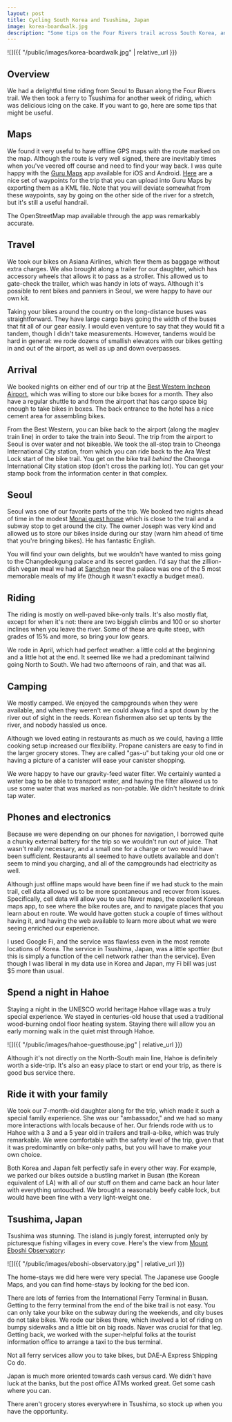 ```yaml
---
layout: post
title: Cycling South Korea and Tsushima, Japan
image: korea-boardwalk.jpg
description: "Some tips on the Four Rivers trail across South Korea, and the island of Tsushima."
---
```


![]({{ "/public/images/korea-boardwalk.jpg" | relative_url }})

## Overview
We had a delightful time riding from Seoul to Busan along the Four Rivers trail.
We then took a ferry to Tsushima for another week of riding, which was delicious icing on the cake.
If you want to go, here are some tips that might be useful.


## Maps
We found it very useful to have offline GPS maps with the route marked on the map.
Although the route is very well signed, there are inevitably times when you've veered off course and need to find your way back.
I was quite happy with the [Guru Maps](https://gurumaps.app/) app available for iOS and Android.
[Here](https://www.google.com/maps/d/u/0/viewer?mid=1c4fmoNXFOXrF_ununh61yaKbOPo&hl=en&ll=37.1885848030395%2C127.43622289213869&z=10) are a nice set of waypoints for the trip that you can upload into Guru Maps by exporting them as a KML file.
Note that you will deviate somewhat from these waypoints, say by going on the other side of the river for a stretch, but it's still a useful handrail.

The OpenStreetMap map available through the app was remarkably accurate.


## Travel
We took our bikes on Asiana Airlines, which flew them as baggage without extra charges.
We also brought along a trailer for our daughter, which has accessory wheels that allows it to pass as a stroller.
This allowed us to gate-check the trailer, which was handy in lots of ways.
Although it's possible to rent bikes and panniers in Seoul, we were happy to have our own kit.

Taking your bikes around the country on the long-distance buses was straightforward.
They have large cargo bays going the width of the buses that fit all of our gear easily.
I would even venture to say that they would fit a tandem, though I didn't take measurements.
However, tandems would be hard in general: we rode dozens of smallish elevators with our bikes getting in and out of the airport, as well as up and down overpasses.


## Arrival
We booked nights on either end of our trip at the [Best Western Incheon Airport](http://www.airporthotel.co.kr/en/), which was willing to store our bike boxes for a month.
They also have a regular shuttle to and from the airport that has cargo space big enough to take bikes in boxes.
The back entrance to the hotel has a nice cement area for assembling bikes.

From the Best Western, you can bike back to the airport (along the maglev train line) in order to take the train into Seoul.
The trip from the airport to Seoul is over water and not bikeable.
We took the all-stop train to Cheonga International City station, from which you can ride back to the Ara West Lock start of the bike trail.
You get on the bike trail _behind_ the Cheonga International City station stop (don't cross the parking lot).
You can get your stamp book from the information center in that complex.


## Seoul
Seoul was one of our favorite parts of the trip.
We booked two nights ahead of time in the modest [Monai guest house](http://monaihouse.com) which is close to the trail and a subway stop to get around the city.
The owner Joseph was very kind and allowed us to store our bikes inside during our stay (warn him ahead of time that you're bringing bikes).
He has fantastic English.

You will find your own delights, but we wouldn't have wanted to miss going to the Changdeokgung palace and its secret garden.
I'd say that the zillion-dish vegan meal we had at [Sanchon](http://lindagoeseast.com/2017/10/17/sanchon-seouls-famous-vegan-temple-food-restaurant/) near the palace was one of the 5 most memorable meals of my life (though it wasn't exactly a budget meal).


## Riding
The riding is mostly on well-paved bike-only trails.
It's also mostly flat, except for when it's not: there are two biggish climbs and 100 or so shorter inclines when you leave the river.
Some of these are quite steep, with grades of 15% and more, so bring your low gears.

We rode in April, which had perfect weather: a little cold at the beginning and a little hot at the end.
It seemed like we had a predominant tailwind going North to South.
We had two afternoons of rain, and that was all.


## Camping
We mostly camped.
We enjoyed the campgrounds when they were available, and when they weren't we could always find a spot down by the river out of sight in the reeds.
Korean fishermen also set up tents by the river, and nobody hassled us once.

Although we loved eating in restaurants as much as we could, having a little cooking setup increased our flexibility.
Propane canisters are easy to find in the larger grocery stores.
They are called "gas-u" but taking your old one or having a picture of a canister will ease your canister shopping.

We were happy to have our gravity-feed water filter.
We certainly wanted a water bag to be able to transport water, and having the filter allowed us to use some water that was marked as non-potable.
We didn't hesitate to drink tap water.


## Phones and electronics
Because we were depending on our phones for navigation, I borrowed quite a chunky external battery for the trip so we wouldn't run out of juice.
That wasn't really necessary, and a small one for a charge or two would have been sufficient.
Restaurants all seemed to have outlets available and don't seem to mind you charging, and all of the campgrounds had electricity as well.

Although just offline maps would have been fine if we had stuck to the main trail, cell data allowed us to be more spontaneous and recover from issues.
Specifically, cell data will allow you to use Naver maps, the excellent Korean maps app, to see where the bike routes are, and to navigate places that you learn about en route.
We would have gotten stuck a couple of times without having it, and having the web available to learn more about what we were seeing enriched our experience.

I used Google Fi, and the service was flawless even in the most remote locations of Korea.
The service in Tsushima, Japan, was a little spottier (but this is simply a function of the cell network rather than the service).
Even though I was liberal in my data use in Korea and Japan, my Fi bill was just $5 more than usual.


## Spend a night in Hahoe
Staying a night in the UNESCO world heritage Hahoe village was a truly special experience.
We stayed in centuries-old house that used a traditional wood-burning ondol floor heating system.
Staying there will allow you an early morning walk in the quiet mist through Hahoe.

![]({{ "/public/images/hahoe-guesthouse.jpg" | relative_url }})

Although it's not directly on the North-South main line, Hahoe is definitely worth a side-trip.
It's also an easy place to start or end your trip, as there is good bus service there.


## Ride it with your family
We took our 7-month-old daughter along for the trip, which made it such a special family experience.
She was our "ambassador," and we had so many more interactions with locals because of her.
Our friends rode with us to Hahoe with a 3 and a 5 year old in trailers and trail-a-bike, which was truly remarkable.
We were comfortable with the safety level of the trip, given that it was predominantly on bike-only paths, but you will have to make your own choice.

Both Korea and Japan felt perfectly safe in every other way.
For example, we parked our bikes outside a bustling market in Busan (the Korean equivalent of LA) with all of our stuff on them and came back an hour later with everything untouched.
We brought a reasonably beefy cable lock, but would have been fine with a very light-weight one.


## Tsushima, Japan
Tsushima was stunning.
The island is jungly forest, interrupted only by picturesque fishing villages in every cove.
Here's the view from [Mount Eboshi Observatory](https://www.google.com/maps/place/Mount+Eboshi+Observatory/@34.359197,129.3206476,14z/data=!4m5!3m4!1s0x3569761efb81ef63:0x9dfd72a1dffbef4a!8m2!3d34.3733768!4d129.3165761):

![]({{ "/public/images/eboshi-observatory.jpg" | relative_url }})

The home-stays we did here were very special.
The Japanese use Google Maps, and you can find home-stays by looking for the bed icon.

There are lots of ferries from the International Ferry Terminal in Busan.
Getting to the ferry terminal from the end of the bike trail is not easy.
You can only take your bike on the subway during the weekends, and city buses do not take bikes.
We rode our bikes there, which involved a lot of riding on bumpy sidewalks and a little bit on big roads.
Naver was crucial for that leg.
Getting back, we worked with the super-helpful folks at the tourist information office to arrange a taxi to the bus terminal.

Not all ferry services allow you to take bikes, but DAE-A Express Shipping Co do.

Japan is much more oriented towards cash versus card.
We didn't have luck at the banks, but the post office ATMs worked great.
Get some cash where you can.

There aren't grocery stores everywhere in Tsushima, so stock up when you have the opportunity.
